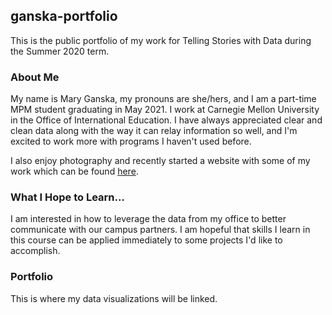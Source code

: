 ## ganska-portfolio
This is the public portfolio of my work for Telling Stories with Data during the Summer 2020 term.

### About Me
My name is Mary Ganska, my pronouns are she/hers, and I am a part-time MPM student graduating in May 2021. I work at Carnegie Mellon University in the Office of International Education. I have always appreciated clear and clean data along with the way it can relay information so well, and I'm excited to work more with programs I haven't used before. 

I also enjoy photography and recently started a website with some of my work which can be found [here](www.maryganska.com).

### What I Hope to Learn...
I am interested in how to leverage the data from my office to better communicate with our campus partners. I am hopeful that skills I learn in this course can be applied immediately to some projects I'd like to accomplish. 

### Portfolio
This is where my data visualizations will be linked.
